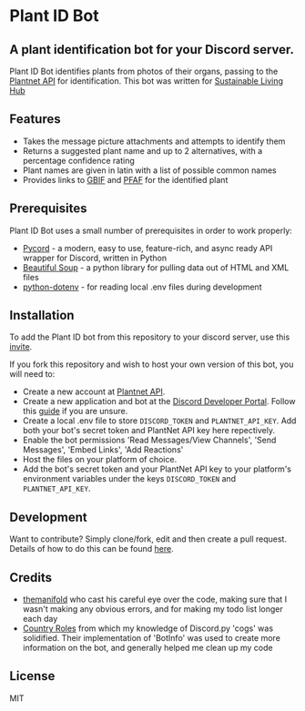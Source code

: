 # Plant ID Bot
## A plant identification bot for your Discord server.

Plant ID Bot identifies plants from photos of their organs, passing to the [Plantnet API] for identification. This bot was written for [Sustainable Living Hub](https://discord.com/invite/gQU5yWg)

## Features

- Takes the message picture attachments and attempts to identify them
- Returns a suggested plant name and up to 2 alternatives, with a percentage confidence rating
- Plant names are given in latin with a list of possible common names
- Provides links to [GBIF] and [PFAF] for the identified plant

## Prerequisites

Plant ID Bot uses a small number of prerequisites in order to work properly:

- [Pycord] -  a modern, easy to use, feature-rich, and async ready API wrapper for Discord, written in Python
- [Beautiful Soup] - a python library for pulling data out of HTML and XML files
- [python-dotenv] - for reading local .env files during development


## Installation

To add the Plant ID bot from this repository to your discord server, use this [invite](https://discord.com/api/oauth2/authorize?client_id=948227126094598204&permissions=19520&scope=bot).

If you fork this repository and wish to host your own version of this bot, you will need to:

- Create a new account at [Plantnet API].
- Create a new application and bot at the [Discord Developer Portal](https://discord.com/developers/applications). Follow this [guide](https://realpython.com/how-to-make-a-discord-bot-python/) if you are unsure.
- Create a local .env file to store `DISCORD_TOKEN` and `PLANTNET_API_KEY`. Add both your bot's secret token and PlantNet API key here repectively.
- Enable the bot permissions 'Read Messages/View Channels', 'Send Messages', 'Embed Links', 'Add Reactions'
- Host the files on your platform of choice.
- Add the bot's secret token and your PlantNet API key to your platform's environment variables under the keys `DISCORD_TOKEN` and `PLANTNET_API_KEY`. 

## Development

Want to contribute? Simply clone/fork, edit and then create a pull request. Details of how to do this can be found [here](https://www.digitalocean.com/community/tutorials/how-to-create-a-pull-request-on-github).

## Credits
- [themanifold](https://github.com/themanifold) who cast his careful eye over the code, making sure that I wasn't making any obvious errors, and for making my todo list longer each day
- [Country Roles](https://github.com/dolphingarlic/country-roles) from which my knowledge of Discord.py 'cogs' was solidified. Their implementation of 'BotInfo' was used to create more information on the bot, and generally helped me clean up my code 

## License

MIT

[//]: # (These are reference links used in the body of this note and get stripped out when the markdown processor does its job. There is no need to format nicely because it shouldn't be seen. Thanks SO - http://stackoverflow.com/questions/4823468/store-comments-in-markdown-syntax)

   [git-repo-url]: <https://github.com/TheRealOwenRees/plantID_discordbot>
   [Plantnet API]: <https://my.plantnet.org/>
   [Pycord]: <https://pycord.dev/>
   [GBIF]: <https://pypi.org/project/python-dotenv/>
   [PFAF]: <https://pfaf.org>
   [python-dotenv]: <https://pypi.org/project/python-dotenv/>
   [Beautiful Soup]: <https://beautiful-soup-4.readthedocs.io/en/latest/>
